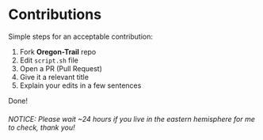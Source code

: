 # Contributions

Simple steps for an acceptable contribution:
1. Fork **Oregon-Trail** repo
2. Edit `script.sh` file
3. Open a PR (Pull Request)
4. Give it a relevant title
5. Explain your edits in a few sentences

Done!

###### NOTICE: Please wait ~24 hours if you live in the eastern hemisphere for me to check, thank you!
